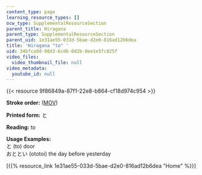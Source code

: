 ```yaml
---
content_type: page
learning_resource_types: []
ocw_type: SupplementalResourceSection
parent_title: Hiragana
parent_type: SupplementalResourceSection
parent_uid: 1e31ae55-033d-5bae-d2e0-816ad12b6dea
title: 'Hiragana "to" '
uid: 34bfca9d-98d3-6cd6-0d2b-0ee1e5fc825f
video_files:
  video_thumbnail_file: null
video_metadata:
  youtube_id: null
---
```


{{< resource 9f86849a-87f1-22e8-b864-cf18d974c954 >}}

**Stroke order:** ([MOV](http://www.archive.org/download/MITRES21F.01S10_HIRAGANA_CHARACTERS/0440.mov))

**Printed form:** と

**Reading:** to

**Usage Examples:**  
と (to) door  
おととい (ototoi) the day before yesterday

  
\[{{% resource_link 1e31ae55-033d-5bae-d2e0-816ad12b6dea "Home" %}}\]